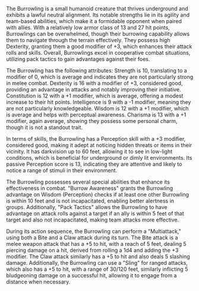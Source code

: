 The Burrowling is a small humanoid creature that thrives underground and exhibits a lawful neutral alignment. Its notable strengths lie in its agility and team-based abilities, which make it a formidable opponent when paired with allies. With a relatively low armor class of 13 and 27 hit points, Burrowlings can be overwhelmed, though their burrowing capability allows them to navigate through the terrain effectively. They possess high Dexterity, granting them a good modifier of +3, which enhances their attack rolls and skills. Overall, Burrowlings excel in cooperative combat situations, utilizing pack tactics to gain advantages against their foes.

The Burrowling has the following attributes: Strength is 10, translating to a modifier of 0, which is average and indicates they are not particularly strong in melee combat. Dexterity is 16 with a modifier of +3, considered good, providing an advantage in attacks and notably improving their initiative. Constitution is 12 with a +1 modifier, which is average, offering a modest increase to their hit points. Intelligence is 9 with a -1 modifier, meaning they are not particularly knowledgeable. Wisdom is 12 with a +1 modifier, which is average and helps with perceptual awareness. Charisma is 13 with a +1 modifier, again average, showing they possess some personal charm, though it is not a standout trait.

In terms of skills, the Burrowling has a Perception skill with a +3 modifier, considered good, making it adept at noticing hidden threats or items in their vicinity. It has darkvision up to 60 feet, allowing it to see in low-light conditions, which is beneficial for underground or dimly lit environments. Its passive Perception score is 13, indicating they are attentive and likely to notice a range of stimuli in their environment.

The Burrowling possesses several special abilities that enhance its effectiveness in combat. "Burrow Awareness" grants the Burrowling advantage on Wisdom (Perception) checks if at least one other Burrowling is within 10 feet and is not incapacitated, enabling better alertness in groups. Additionally, "Pack Tactics" allows the Burrowling to have advantage on attack rolls against a target if an ally is within 5 feet of that target and also not incapacitated, making team attacks more effective.

During its action sequence, the Burrowling can perform a "Multiattack," using both a Bite and a Claw attack during its turn. The Bite attack is a melee weapon attack that has a +5 to hit, with a reach of 5 feet, dealing 5 piercing damage on a hit, derived from rolling a 1d4 and adding the +3 modifier. The Claw attack similarly has a +5 to hit and also deals 5 slashing damage. Additionally, the Burrowling can use a "Sling" for ranged attacks, which also has a +5 to hit, with a range of 30/120 feet, similarly inflicting 5 bludgeoning damage on a successful hit, allowing it to engage from a distance when necessary.